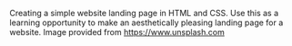 Creating a simple website landing page in HTML and CSS. Use this as a learning opportunity to make an aesthetically pleasing landing page for a website. Image provided from https://www.unsplash.com